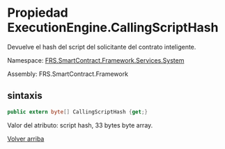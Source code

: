 # Propiedad ExecutionEngine.CallingScriptHash

Devuelve el hash del script del solicitante del contrato inteligente.

Namespace: [FRS.SmartContract.Framework.Services.System](../../System.md)

Assembly: FRS.SmartContract.Framework

## sintaxis

```c#
public extern byte[] CallingScriptHash {get;}
```

Valor del atributo: script hash, 33 bytes byte array.



[Volver arriba](../ExecutionEngine.md)
